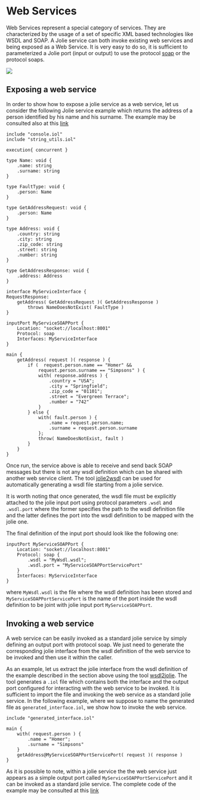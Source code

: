# Web Services

Web Services represent a special category of services. They are characterized by the usage of a set of specific XML based technologies like WSDL and SOAP. A Jolie service can both invoke existing web services and being exposed as a Web Service. It is very easy to do so, it is sufficient to parameterized a Jolie port \(input or output\) to use the protocol [soap](../protocols/soap.md) or the protocol soaps.

![](../../.gitbook/assets/webservices.png)

## Exposing a web service

In order to show how to expose a jolie service as a web service, let us consider the following Jolie service example which returns the address of a person identified by his name and his surname. The example may be consulted also at this [link](https://github.com/jolie/examples/tree/master/08_web_services/01_exposing_a_web_service)

```jolie
include "console.iol"
include "string_utils.iol"

execution{ concurrent }

type Name: void {
    .name: string
    .surname: string
}

type FaultType: void {
    .person: Name
}

type GetAddressRequest: void {
    .person: Name
}

type Address: void {
    .country: string
    .city: string
    .zip_code: string
    .street: string
    .number: string
}

type GetAddressResponse: void {
    .address: Address
}

interface MyServiceInterface {
RequestResponse:
    getAddress( GetAddressRequest )( GetAddressResponse ) 
        throws NameDoesNotExist( FaultType )
}

inputPort MyServiceSOAPPort {
    Location: "socket://localhost:8001"
    Protocol: soap 
    Interfaces: MyServiceInterface
}

main {
    getAddress( request )( response ) {
        if (  request.person.name == "Homer" &&
            request.person.surname == "Simpsons" ) {
            with( response.address ) {
                .country = "USA";
                .city = "Springfield";
                .zip_code = "01101";
                .street = "Evergreen Terrace";
                .number = "742"
            }
        } else {
            with( fault.person ) {
                .name = request.person.name;
                .surname = request.person.surname
            };
            throw( NameDoesNotExist, fault )
        }
    }
}
```

Once run, the service above is able to receive and send back SOAP messages but there is not any wsdl definition which can be shared with another web service client. The tool [jolie2wsdl](jolie2wsdl.md) can be used for automatically generating a wsdl file starting from a jolie service.

It is worth noting that once generated, the wsdl file must be explicitly attached to the jolie input port using protocol parameters `.wsdl` and `.wsdl.port` where the former specifies the path to the wsdl definition file and the latter defines the port into the wsdl definition to be mapped with the jolie one.

The final definition of the input port should look like the following one:

```jolie
inputPort MyServiceSOAPPort {
    Location: "socket://localhost:8001"
    Protocol: soap {
        .wsdl = "MyWsdl.wsdl";
        .wsdl.port = "MyServiceSOAPPortServicePort"
    }
    Interfaces: MyServiceInterface
}
```

where `MyWsdl.wsdl` is the file where the wsdl definition has been stored and `MyServiceSOAPPortServicePort` is the name of the port inside the wsdl definition to be joint with jolie input port `MyServiceSOAPPort`.

## Invoking a web service

A web service can be easily invoked as a standard jolie service by simply defining an output port with protocol soap. We just need to generate the corresponding jolie interface from the wsdl definition of the web service to be invoked and then use it within the caller.

As an example, let us extract the jolie interface from the wsdl definition of the example described in the section above using the tool [wsdl2jolie](https://jolielang.gitbook.io/docs/web-services/wsdl2jolie). The tool generates a `.iol` file which contains both the interface and the output port configured for interacting with the web service to be invoked. It is sufficient to import the file and invoking the web service as a standard jolie service. In the following example, where we suppose to name the generated file as `generated_interface.iol`, we show how to invoke the web service.

```jolie
include "generated_interface.iol"

main {
    with( request.person ) {
        .name = "Homer";
        .surname = "Simpsons"
    }
    getAddress@MyServiceSOAPPortServicePort( request )( response )
}
```

As it is possible to note, within a jolie service the the web service just appears as a simple output port called `MyServiceSOAPPortServicePort` and it can be invoked as a standard jolie service. The complete code of the example may be consulted at this [link](https://github.com/jolie/examples/tree/master/08_web_services/02_invoking_a_web_service)
